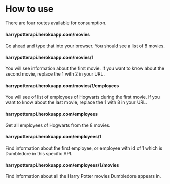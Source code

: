 # How to use
There are four routes available for consumption.

#### harrypotterapi.herokuapp.com/movies
Go ahead and type that into your browser. You should see a list of 8 movies.

#### harrypotterapi.herokuapp.com/movies/1
You will see information about the first movie. If you want to know about the
second movie, replace the 1 with 2 in your URL.

#### harrypotterapi.herokuapp.com/movies/1/employees
You will see of list of employees of Hogwarts during the first movie. If you
want to know about the last movie, replace the 1 with 8 in your URL.

#### harrypotterapi.herokuapp.com/employees
Get all employees of Hogwarts from the 8 movies.

#### harrypotterapi.herokuapp.com/employees/1
Find information about the first employee, or employee with id of 1 which is
Dumbledore in this specific API.

#### harrypotterapi.herokuapp.com/employees/1/movies
Find information about all the Harry Potter movies Dumbledore appears in.
